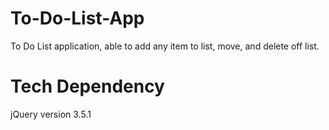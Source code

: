 # To-Do-List-App

To Do List application, able to add any item to list, move, and delete off list.

# Tech Dependency

jQuery version 3.5.1

